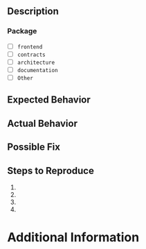 ## Description

### Package

- [ ] `frontend`
- [ ] `contracts`
- [ ] `architecture`
- [ ] `documentation`
- [ ] `Other`

<!--- Provide a general summary of the issue in the Title above -->

## Expected Behavior

<!--- Tell us what should happen -->

## Actual Behavior

<!--- Tell us what happens instead -->

## Possible Fix

<!--- Not obligatory, but suggest a fix or reason for the bug -->

## Steps to Reproduce

<!--- Provide a link to a live example, or an unambiguous set of steps to -->
<!--- reproduce this bug. Include code to reproduce, if relevant -->

1.
2.
3.
4.

# Additional Information

<!--- Optionally, provide any relevant resources (e.g. screenshots, stack traces, related issues, etc.) -->
